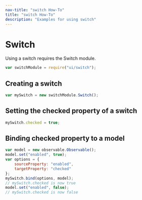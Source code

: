 ```yaml
---
nav-title: "switch How-To"
title: "switch How-To"
description: "Examples for using switch"
---
```

# Switch
Using a switch requires the Switch module.
``` JavaScript
var switchModule = require("ui/switch");
```
## Creating a switch
``` JavaScript
var mySwitch = new switchModule.Switch();
```
## Setting the checked property of a switch
``` JavaScript
mySwitch.checked = true;
```
## Binding checked property to a model
``` JavaScript
var model = new observable.Observable();
model.set("enabled", true);
var options = {
    sourceProperty: "enabled",
    targetProperty: "checked"
};
mySwitch.bind(options, model);
// mySwitch.checked is now true
model.set("enabled", false);
// mySwitch.checked is now false
```
